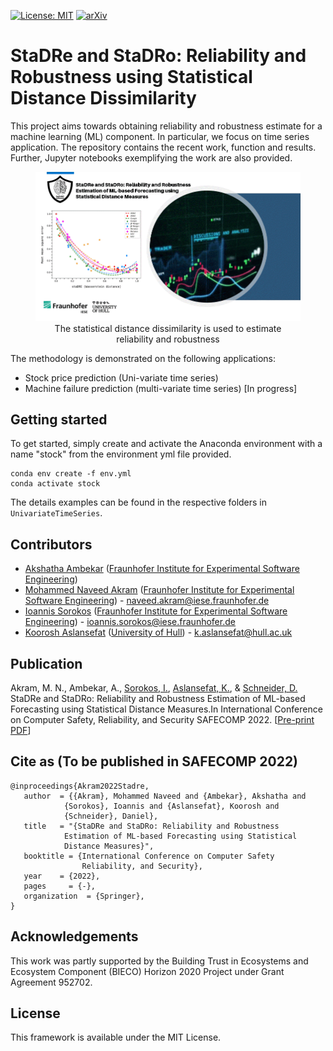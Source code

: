 [![License: MIT](https://img.shields.io/badge/License-MIT-yellow.svg)](https://opensource.org/licenses/MIT) [![arXiv](https://img.shields.io/badge/arXiv-2206.11116-<COLOR>.svg)](https://arxiv.org/abs/2206.11116
)
# StaDRe and StaDRo: Reliability and Robustness using Statistical Distance Dissimilarity
This project aims towards obtaining reliability and robustness estimate for a machine learning (ML) component. In particular, we focus on time series application. The repository contains the recent work, function and results. Further, Jupyter notebooks exemplifying the work are also provided. 

<figure>
    <center>
        <img
        src="figs/SafeML_TimeSeries_v3.gif"
        alt="The SafeML Time Series Overview.">
        <figcaption>The statistical distance dissimilarity is used to estimate reliability and robustness</figcaption>
    </center>
</figure>

The methodology is demonstrated on the following applications:
* Stock price prediction (Uni-variate time series)
* Machine failure prediction (multi-variate time series) [In progress]

## Getting started
To get started, simply create and activate the Anaconda environment with a name "stock" from the environment yml file provided.
```
conda env create -f env.yml
conda activate stock
```
The details examples can be found in the respective folders in ```UnivariateTimeSeries```.

## Contributors
* [Akshatha Ambekar](https://github.com/Akshatha2505) ([Fraunhofer Institute for Experimental Software Engineering](https://www.iese.fraunhofer.de/))
* [Mohammed Naveed Akram](https://github.com/n-akram) ([Fraunhofer Institute for Experimental Software Engineering](https://www.iese.fraunhofer.de/)) - naveed.akram@iese.fraunhofer.de
* [Ioannis Sorokos](https://github.com/ISorokos) ([Fraunhofer Institute for Experimental Software Engineering](https://www.iese.fraunhofer.de/)) - ioannis.sorokos@iese.fraunhofer.de
* [Koorosh Aslansefat](https://github.com/koo-ec) ([University of Hull](https://www.hull.ac.uk/)) - k.aslansefat@hull.ac.uk

## Publication
Akram, M. N., Ambekar, A., [Sorokos, I.](https://scholar.google.com/citations?user=a_BdLPAAAAAJ&hl=en), [Aslansefat, K.](https://scholar.google.com/citations?user=YBa4Tl8AAAAJ&hl=en), & [Schneider, D.](https://scholar.google.com/citations?hl=en&user=GPEl_r8AAAAJ) StaDRe and StaDRo: Reliability and Robustness Estimation of ML-based Forecasting using Statistical Distance Measures.In International Conference on Computer Safety, Reliability, and Security SAFECOMP 2022. [[Pre-print PDF](https://arxiv.org/abs/2206.11116v1)]

## Cite as (To be published in SAFECOMP 2022)
```
@inproceedings{Akram2022Stadre,
   author  = {{Akram}, Mohammed Naveed and {Ambekar}, Akshatha and
            {Sorokos}, Ioannis and {Aslansefat}, Koorosh and 
            {Schneider}, Daniel},
   title   = "{StaDRe and StaDRo: Reliability and Robustness 
            Estimation of ML-based Forecasting using Statistical 
            Distance Measures}",
   booktitle = {International Conference on Computer Safety
                Reliability, and Security},
   year    = {2022},
   pages     = {-},
   organization  = {Springer},
}
```


## Acknowledgements
This work was partly supported by the Building Trust in Ecosystems and Ecosystem Component (BIECO) Horizon 2020 Project under Grant Agreement 952702.

## License
This framework is available under the MIT License.
